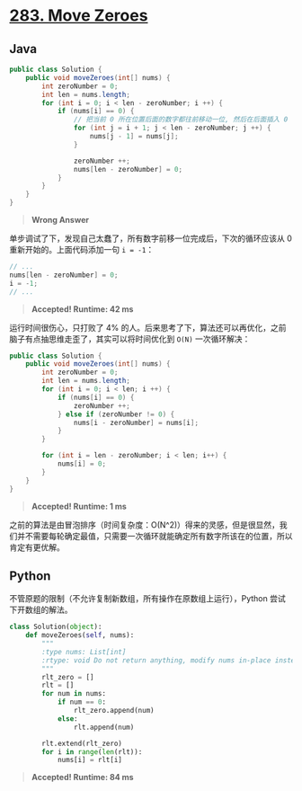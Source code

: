 # [283. Move Zeroes](https://leetcode.com/problems/move-zeroes/)

## Java

```java
public class Solution {
    public void moveZeroes(int[] nums) {
        int zeroNumber = 0;
        int len = nums.length;
        for (int i = 0; i < len - zeroNumber; i ++) {
            if (nums[i] == 0) {
                // 把当前 0 所在位置后面的数字都往前移动一位, 然后在后面插入 0
                for (int j = i + 1; j < len - zeroNumber; j ++) {
                    nums[j - 1] = nums[j];
                }

                zeroNumber ++;
                nums[len - zeroNumber] = 0;
            }
        }
    }
}
```

> **Wrong Answer**

单步调试了下，发现自己太蠢了，所有数字前移一位完成后，下次的循环应该从 0 重新开始的。上面代码添加一句 `i = -1`：

```java
// ...
nums[len - zeroNumber] = 0;
i = -1;
// ...
```

> **Accepted! Runtime: 42 ms**

运行时间很伤心，只打败了 4% 的人。后来思考了下，算法还可以再优化，之前脑子有点抽思维走歪了，其实可以将时间优化到 `O(N)` 一次循环解决：

```java
public class Solution {
    public void moveZeroes(int[] nums) {
        int zeroNumber = 0;
        int len = nums.length;
        for (int i = 0; i < len; i ++) {
            if (nums[i] == 0) {
                zeroNumber ++;
            } else if (zeroNumber != 0) {
                nums[i - zeroNumber] = nums[i];
            }
        }

        for (int i = len - zeroNumber; i < len; i++) {
            nums[i] = 0;
        }
    }
}
```
> **Accepted! Runtime: 1 ms**

之前的算法是由冒泡排序（时间复杂度：O(N^2)）得来的灵感，但是很显然，我们并不需要每轮确定最值，只需要一次循环就能确定所有数字所该在的位置，所以肯定有更优解。

## Python

不管原题的限制（不允许复制新数组，所有操作在原数组上运行），Python 尝试下开数组的解法。

```python
class Solution(object):
    def moveZeroes(self, nums):
        """
        :type nums: List[int]
        :rtype: void Do not return anything, modify nums in-place instead.
        """
        rlt_zero = []
        rlt = []
        for num in nums:
            if num == 0:
                rlt_zero.append(num)
            else:
                rlt.append(num)

        rlt.extend(rlt_zero)
        for i in range(len(rlt)):
            nums[i] = rlt[i]
```

> **Accepted!  Runtime: 84 ms**